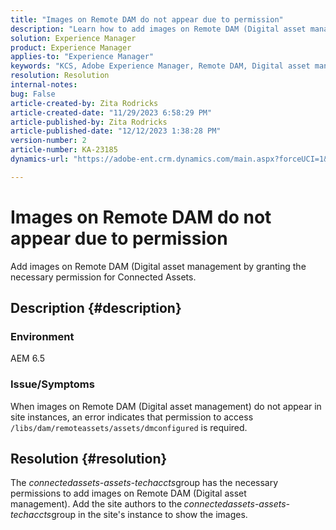 ```yaml
---
title: "Images on Remote DAM do not appear due to permission"
description: "Learn how to add images on Remote DAM (Digital asset management)."
solution: Experience Manager
product: Experience Manager
applies-to: "Experience Manager"
keywords: "KCS, Adobe Experience Manager, Remote DAM, Digital asset management"
resolution: Resolution
internal-notes: 
bug: False
article-created-by: Zita Rodricks
article-created-date: "11/29/2023 6:58:29 PM"
article-published-by: Zita Rodricks
article-published-date: "12/12/2023 1:38:28 PM"
version-number: 2
article-number: KA-23185
dynamics-url: "https://adobe-ent.crm.dynamics.com/main.aspx?forceUCI=1&pagetype=entityrecord&etn=knowledgearticle&id=11bf0c46-e98e-ee11-8179-6045bd006793"

---
```

# Images on Remote DAM do not appear due to permission


Add images on Remote DAM (Digital asset management by granting the necessary permission for Connected Assets.

## Description {#description}


### Environment

AEM 6.5

### Issue/Symptoms

When images on Remote DAM (Digital asset management) do not appear in site instances, an error indicates that permission to access `/libs/dam/remoteassets/assets/dmconfigured` is required.








## Resolution {#resolution}


The *connectedassets-assets-techaccts*group has the necessary permissions to add images on Remote DAM (Digital asset management). Add the site authors to the<b> </b>*connectedassets-assets-techaccts*group in the site's instance to show the images.
